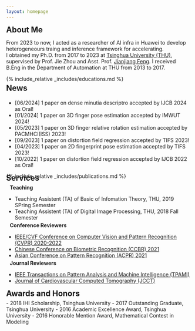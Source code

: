 ```yaml
---
layout: homepage
---
```


<h2 style="margin: 0px 0px 5px;">About Me</h2>

From 2023 to now, I acted as a researcher of AI infra in Huawei to develop heterogeneours traing and inference framework
for accelerating.  
I obtained my Ph.D. from 2017 to 2023 at [Tsinghua University (THU)](https://www.tsinghua.edu.cn), supervised by Prof.
Jie Zhou and Asst. Prof. [Jianjiang Feng](http://ivg.au.tsinghua.edu.cn/~jfeng). I received B.Eng in the Department of
Automation at THU from 2013 to 2017.

{% include_relative _includes/educations.md %}

<h2 style="margin: -10px 0px 5px;">News</h2>

<div style="height: 200px; overflow: auto;">
<ul>
<li> [06/2024] 1 paper on dense minutia descriptro accepted by IJCB 2024 as Oral! </li>
<li> [01/2024] 1 paper on 3D finger pose estimation accepted by IMWUT 2024! </li>
<li> [05/2023] 1 paper on 3D finger relative rotation estimation accepted by PACMHCI(ISS) 2023! </li>
<li> [09/2023] 1 paper on distortion field regression accepted by TIFS 2023! </li>
<li> [04/2023] 1 paper on 2D fingerprint pose estimation accepted by TIFS 2023! </li>
<li> [10/2022] 1 paper on distortion field regression accepted by IJCB 2022 as Oral! </li>
<li> [02/2022] 1 paper on 3D finger pose estimation accepted by IMWUT 2022! </li>
<li> [12/2021] 1 paper on 3D finger pose estimation accepted by IUI 2022! <b>Best Paper Awards Honorable Mention</b> </li>
<li> [06/2021] 1 paper on orientation field estimation accepted by IJCB 2021 as Oral! </li>
<li> [06/2019] 1 paper on anatomical landmark detection accepted by STACOM 2019 as Poster! </li>
<li> [06/2018] 1 paper on coronary segmentation accepted by STACOM 2018 as Poster! </li>
<li> [10/2016] Joined Asst. Prof. Jianjiang Feng's group and become a member of the Intelligent Vision Group. </li>
</ul>
</div>

{% include_relative _includes/publications.md %}

<h2 style="margin: -30px 0px 5px;">Services</h2>

<h4 style="margin:0 10px 0;">Teaching</h4>

- <autocolor>Teaching Assistent (TA) of Basic of Infomation Theory, THU, 2019 SPring Semester</autocolor>
- <autocolor>Teaching Assistent (TA) of Digital Image Processing, THU, 2018 Fall Semester</autocolor>

<h4 style="margin:-10px 10px 0;">Conference Reviewers</h4>

- <a href="http://cvpr2022.thecvf.com/" target="_blank"><autocolor>IEEE/CVF Conference on Computer Vision and Pattern Recognition (CVPR) 2020-2022</autocolor></a>
- <a href="https://ccbr99.cn/2021/" target="_blank"><autocolor>Chinese Conference on Biometric Recognition (CCBR) 2021</autocolor></a>
- <a href="https://brain.korea.ac.kr/acpr/" target="_blank"><autocolor>Asian Conference on Pattern Recognition (ACPR) 2021</autocolor></a>

<h4 style="margin:-10px 10px 0;">Journal Reviewers</h4>

- <a href="https://www.computer.org/csdl/journal/tp" target="_blank"><autocolor>IEEE Transactions on Pattern Analysis and Machine Intelligence (TPAMI)</autocolor></a>
- <a href="https://www.journalofcardiovascularct.com/" target="_blank"><autocolor>Journal of Cardiovascular Computed Tomography (JCCT)</autocolor></a>

<h2 style="margin: 0px 0px 5px;">Awards and Honors</h2>
- 2018 IHI Scholarship, Tsinghua University
- 2017 Outstanding Graduate, Tsinghua University
- 2016 Academic Excellence Award, Tsinghua University
- 2016 Honorable Mention Award, Mathematical Contest in Modeling